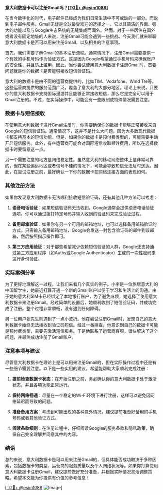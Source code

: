 **意大利数据卡可以注册Gmail吗？[[TG💪+ @esim1088](https://t.me/s/esim1088)]**

在当今数字化的时代，电子邮件已经成为我们日常生活中不可或缺的一部分。而说到电子邮件服务，Gmail无疑是全球最受欢迎的选择之一。它以其简洁的界面、强大的功能以及与Google生态系统的无缝集成而闻名。然而，对于一些居住在国外或者没有固定地址的人来说，注册Gmail可能会遇到一些挑战。今天我们就来聊聊意大利数据卡是否可以用来注册Gmail，以及相关的注意事项。

首先，我们需要了解Gmail的基本注册流程。通常情况下，注册Gmail需要提供一个有效的手机号码作为验证方式。这是因为Google希望通过手机号码来确保账户的安全性，并且防止滥用。因此，当你尝试使用意大利数据卡注册Gmail时，首要问题就是你的数据卡是否能够接收短信验证码。

意大利的数据卡是由不同的运营商提供的，比如TIM、Vodafone、Wind Tre等。这些运营商提供的服务范围广泛，覆盖了意大利的大部分地区。理论上来说，只要你的意大利数据卡支持国际漫游并且能够正常接收短信，那么它是完全可以用于Gmail注册的。不过，在实际操作中，可能会有一些限制或特殊情况需要注意。

### 数据卡与短信接收

在使用意大利数据卡进行Gmail注册时，你需要确保你的数据卡能够正常接收来自Google的短信验证码。通常情况下，这并不是什么大问题，因为大多数现代数据卡都支持基本的短信功能。但是，如果你的数据卡是预付费类型的，可能需要手动开启短信服务。此外，有些运营商可能会对国际短信收取额外费用，所以在选择数据卡时要留意这一点。

另一个需要注意的地方是网络稳定性。虽然意大利的移动网络整体上是非常可靠的，但在某些偏远地区或者信号不佳的情况下，可能会导致短信无法及时送达。因此，在尝试注册之前，最好确认一下你的数据卡在网络连接方面的表现如何。

### 其他注册方法

如果你发现意大利数据卡无法顺利接收短信验证码，还有其他几种方法可以考虑：

1. **语音电话验证**：如果短信验证码无法收到，Google通常会提供语音电话验证选项。你可以通过拨打特定号码并输入收到的验证码来完成验证过程。
   
2. **备用邮箱验证**：如果你有另一个可用的邮箱地址，也可以选择备用邮箱验证的方式。只需输入备用邮箱地址，Google会发送一封包含验证码的邮件到该邮箱，然后按照指示操作即可。

3. **第三方应用验证**：对于那些希望减少依赖短信验证的人群，Google还支持通过第三方应用程序（如Authy或Google Authenticator）生成的一次性密码来进行身份验证。

### 实际案例分享

为了更好地理解这一过程，让我们来看几个真实的例子。小李是一位旅居意大利的中国留学生，她最近打算开通一个新的Gmail账户以便于学习和生活上的沟通。由于她的意大利SIM卡已经绑定了本地银行账户，为了避免麻烦，她选择了使用意大利数据卡来注册Gmail。经过简单的设置后，她顺利收到了短信验证码，并成功完成了注册。整个过程非常顺畅，没有遇到任何障碍。

另一位用户张先生则遇到了一点小波折。他在尝试注册Gmail时，发现自己的意大利数据卡始终无法接收到验证码短信。经过一番排查，他意识到自己的数据卡可能是预付费类型，需要先激活短信服务。于是他联系了运营商客服，很快解决了这个问题，并最终成功注册了Gmail账户。

### 注意事项与建议

尽管意大利数据卡在理论上是可以用来注册Gmail的，但在实际操作过程中还是有一些细节需要注意。以下是一些实用的建议，希望能帮助大家顺利完成注册：

1. **提前检查数据卡状态**：在开始注册之前，务必确认你的意大利数据卡处于激活状态，并且各项功能正常运行。
   
2. **保持网络畅通**：尽量在一个稳定的Wi-Fi环境下进行注册，这样可以避免因网络延迟而导致的问题。

3. **准备备用方案**：考虑到可能出现的各种意外情况，建议提前准备好备用的手机号码或者其他验证方式。

4. **阅读条款细则**：在注册过程中，仔细阅读Google的服务条款和隐私政策，确保自己完全理解并同意其中的内容。

### 结语

总的来说，意大利数据卡是可以用来注册Gmail的，但具体能否成功取决于多种因素，包括数据卡的类型、运营商的服务质量以及个人网络状况等。如果你打算使用意大利数据卡注册Gmail，建议提前做好充分准备，并根据实际情况灵活调整策略。希望本文能为你提供有价值的参考信息！

[[TG💪+ @esim1088](https://t.me/s/esim1088) ![Image](https://i.postimg.cc/4NQfJmqS/Snipaste-2025-05-13-00-14-12.png)]